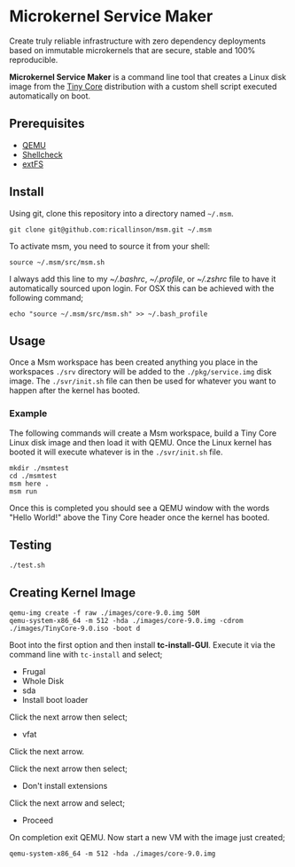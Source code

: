 # Microkernel Service Maker

Create truly reliable infrastructure with zero dependency deployments based on immutable microkernels that are secure, stable and 100% reproducible.

__Microkernel Service Maker__ is a command line tool that creates a Linux disk image from the [Tiny Core](http://distro.ibiblio.org/tinycorelinux/) distribution with a custom shell script executed automatically on boot.

## Prerequisites

* [QEMU](https://www.qemu.org/)
* [Shellcheck](https://github.com/koalaman/shellcheck)
* [extFS](https://www.paragon-software.com/home/extfs-mac/)

## Install

Using git, clone this repository into a directory named `~/.msm`.

    git clone git@github.com:ricallinson/msm.git ~/.msm

To activate msm, you need to source it from your shell:

    source ~/.msm/src/msm.sh

I always add this line to my _~/.bashrc_, _~/.profile_, or _~/.zshrc_ file to have it automatically sourced upon login. For OSX this can be achieved with the following command;

	echo "source ~/.msm/src/msm.sh" >> ~/.bash_profile

## Usage

Once a Msm workspace has been created anything you place in the workspaces `./srv` directory will be added to the `./pkg/service.img` disk image. The `./svr/init.sh` file can then be used for whatever you want to happen after the kernel has booted.

### Example

The following commands will create a Msm workspace, build a Tiny Core Linux disk image and then load it with QEMU. Once the Linux kernel has booted it will execute whatever is in the `./svr/init.sh` file.

	mkdir ./msmtest
	cd ./msmtest
	msm here .
	msm run

Once this is completed you should see a QEMU window with the words "Hello World!" above the Tiny Core header once the kernel has booted.

## Testing

	./test.sh

## Creating Kernel Image

	qemu-img create -f raw ./images/core-9.0.img 50M
	qemu-system-x86_64 -m 512 -hda ./images/core-9.0.img -cdrom ./images/TinyCore-9.0.iso -boot d

Boot into the first option and then install __tc-install-GUI__. Execute it via the command line with `tc-install` and select;

* Frugal
* Whole Disk
* sda
* Install boot loader

Click the next arrow then select;

* vfat

Click the next arrow.

Click the next arrow then select;

* Don't install extensions

Click the next arrow and select;

* Proceed

On completion exit QEMU. Now start a new VM with the image just created;

	qemu-system-x86_64 -m 512 -hda ./images/core-9.0.img
